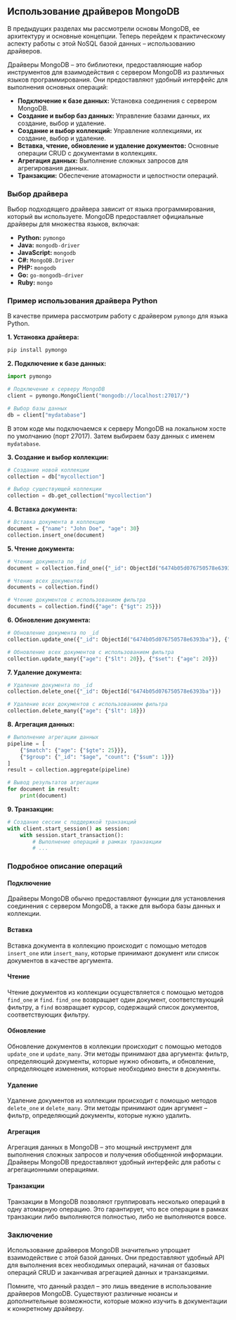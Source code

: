 ## Использование драйверов MongoDB

В предыдущих разделах мы рассмотрели основы MongoDB, ее архитектуру и основные концепции. Теперь перейдем к практическому аспекту работы с этой NoSQL базой данных – использованию драйверов. 

Драйверы MongoDB – это библиотеки, предоставляющие набор инструментов для взаимодействия с сервером MongoDB из различных языков программирования. Они предоставляют удобный интерфейс для выполнения основных операций:

* **Подключение к базе данных:** Установка соединения с сервером MongoDB.
* **Создание и выбор баз данных:** Управление базами данных, их создание, выбор и удаление.
* **Создание и выбор коллекций:** Управление коллекциями, их создание, выбор и удаление.
* **Вставка, чтение, обновление и удаление документов:** Основные операции CRUD с документами в коллекциях.
* **Агрегация данных:** Выполнение сложных запросов для агрегирования данных.
* **Транзакции:** Обеспечение атомарности и целостности операций.

### Выбор драйвера

Выбор подходящего драйвера зависит от языка программирования, который вы используете. MongoDB предоставляет официальные драйверы для множества языков, включая:

* **Python:** `pymongo` 
* **Java:** `mongodb-driver`
* **JavaScript:** `mongodb`
* **C#:** `MongoDB.Driver`
* **PHP:** `mongodb`
* **Go:** `go-mongodb-driver`
* **Ruby:** `mongo` 

### Пример использования драйвера Python

В качестве примера рассмотрим работу с драйвером `pymongo` для языка Python. 

**1. Установка драйвера:**

```bash
pip install pymongo
```

**2. Подключение к базе данных:**

```python
import pymongo

# Подключение к серверу MongoDB
client = pymongo.MongoClient("mongodb://localhost:27017/")

# Выбор базы данных
db = client["mydatabase"]
```

В этом коде мы подключаемся к серверу MongoDB на локальном хосте по умолчанию (порт 27017). Затем выбираем базу данных с именем `mydatabase`.

**3. Создание и выбор коллекции:**

```python
# Создание новой коллекции
collection = db["mycollection"]

# Выбор существующей коллекции
collection = db.get_collection("mycollection")
```

**4. Вставка документа:**

```python
# Вставка документа в коллекцию
document = {"name": "John Doe", "age": 30}
collection.insert_one(document)
```

**5. Чтение документа:**

```python
# Чтение документа по _id
document = collection.find_one({"_id": ObjectId("6474b05d076750578e6393ba")})

# Чтение всех документов
documents = collection.find()

# Чтение документов с использованием фильтра
documents = collection.find({"age": {"$gt": 25}})
```

**6. Обновление документа:**

```python
# Обновление документа по _id
collection.update_one({"_id": ObjectId("6474b05d076750578e6393ba")}, {"$set": {"age": 35}})

# Обновление всех документов с использованием фильтра
collection.update_many({"age": {"$lt": 20}}, {"$set": {"age": 20}})
```

**7. Удаление документа:**

```python
# Удаление документа по _id
collection.delete_one({"_id": ObjectId("6474b05d076750578e6393ba")})

# Удаление всех документов с использованием фильтра
collection.delete_many({"age": {"$lt": 18}})
```

**8. Агрегация данных:**

```python
# Выполнение агрегации данных
pipeline = [
    {"$match": {"age": {"$gte": 25}}},
    {"$group": {"_id": "$age", "count": {"$sum": 1}}}
]
result = collection.aggregate(pipeline)

# Вывод результатов агрегации
for document in result:
    print(document)
```

**9. Транзакции:**

```python
# Создание сессии с поддержкой транзакций
with client.start_session() as session:
    with session.start_transaction():
        # Выполнение операций в рамках транзакции
        # ...
```

### Подробное описание операций

#### Подключение

Драйверы MongoDB обычно предоставляют функции для установления соединения с сервером MongoDB, а также для выбора базы данных и коллекции.

#### Вставка

Вставка документа в коллекцию происходит с помощью методов `insert_one` или `insert_many`, которые принимают документ или список документов в качестве аргумента. 

#### Чтение

Чтение документов из коллекции осуществляется с помощью методов `find_one` и `find`. `find_one` возвращает один документ, соответствующий фильтру, а `find` возвращает курсор, содержащий список документов, соответствующих фильтру.

#### Обновление

Обновление документов в коллекции происходит с помощью методов `update_one` и `update_many`. Эти методы принимают два аргумента: фильтр, определяющий документы, которые нужно обновить, и обновление, определяющее изменения, которые необходимо внести в документы.

#### Удаление

Удаление документов из коллекции происходит с помощью методов `delete_one` и `delete_many`. Эти методы принимают один аргумент – фильтр, определяющий документы, которые нужно удалить.

#### Агрегация

Агрегация данных в MongoDB – это мощный инструмент для выполнения сложных запросов и получения обобщенной информации. Драйверы MongoDB предоставляют удобный интерфейс для работы с агрегационными операциями. 

#### Транзакции

Транзакции в MongoDB позволяют группировать несколько операций в одну атомарную операцию. Это гарантирует, что все операции в рамках транзакции либо выполняются полностью, либо не выполняются вовсе. 

### Заключение

Использование драйверов MongoDB значительно упрощает взаимодействие с этой базой данных. Они предоставляют удобный API для выполнения всех необходимых операций, начиная от базовых операций CRUD и заканчивая агрегацией данных и транзакциями. 

Помните, что данный раздел – это лишь введение в использование драйверов MongoDB.  Существуют различные нюансы и дополнительные возможности, которые можно изучить в документации к конкретному драйверу.
